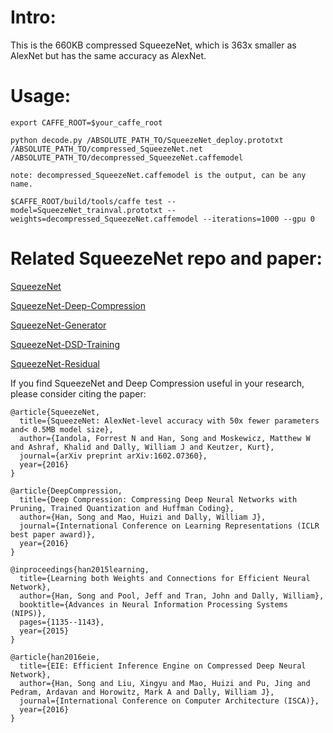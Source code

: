 # Intro:
This is the 660KB compressed SqueezeNet, which is 363x smaller as AlexNet but has the same accuracy as AlexNet.

# Usage:

    export CAFFE_ROOT=$your_caffe_root

    python decode.py /ABSOLUTE_PATH_TO/SqueezeNet_deploy.prototxt /ABSOLUTE_PATH_TO/compressed_SqueezeNet.net /ABSOLUTE_PATH_TO/decompressed_SqueezeNet.caffemodel

    note: decompressed_SqueezeNet.caffemodel is the output, can be any name.

    $CAFFE_ROOT/build/tools/caffe test --model=SqueezeNet_trainval.prototxt --weights=decompressed_SqueezeNet.caffemodel --iterations=1000 --gpu 0

# Related SqueezeNet repo and paper:
[SqueezeNet](https://github.com/DeepScale/SqueezeNet)

[SqueezeNet-Deep-Compression](https://github.com/songhan/SqueezeNet-Deep-Compression)

[SqueezeNet-Generator](https://github.com/songhan/SqueezeNet-Generator)

[SqueezeNet-DSD-Training](https://github.com/songhan/SqueezeNet-DSD-Training)

[SqueezeNet-Residual](https://github.com/songhan/SqueezeNet-Residual)


If you find SqueezeNet and Deep Compression useful in your research, please consider citing the paper:

    @article{SqueezeNet,
      title={SqueezeNet: AlexNet-level accuracy with 50x fewer parameters and< 0.5MB model size},
      author={Iandola, Forrest N and Han, Song and Moskewicz, Matthew W and Ashraf, Khalid and Dally, William J and Keutzer, Kurt},
      journal={arXiv preprint arXiv:1602.07360},
      year={2016}
    }

    @article{DeepCompression,
      title={Deep Compression: Compressing Deep Neural Networks with Pruning, Trained Quantization and Huffman Coding},
      author={Han, Song and Mao, Huizi and Dally, William J},
      journal={International Conference on Learning Representations (ICLR best paper award)},
      year={2016}
    }

    @inproceedings{han2015learning,
      title={Learning both Weights and Connections for Efficient Neural Network},
      author={Han, Song and Pool, Jeff and Tran, John and Dally, William},
      booktitle={Advances in Neural Information Processing Systems (NIPS)},
      pages={1135--1143},
      year={2015}
    }

    @article{han2016eie,
      title={EIE: Efficient Inference Engine on Compressed Deep Neural Network},
      author={Han, Song and Liu, Xingyu and Mao, Huizi and Pu, Jing and Pedram, Ardavan and Horowitz, Mark A and Dally, William J},
      journal={International Conference on Computer Architecture (ISCA)},
      year={2016}
    }


